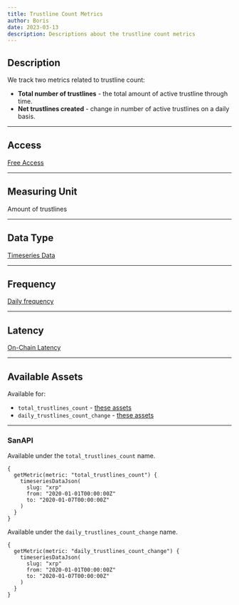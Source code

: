 ```yaml
---
title: Trustline Count Metrics
author: Boris
date: 2023-03-13
description: Descriptions about the trustline count metrics
---
```


## Description

We track two metrics related to trustline count:

- **Total number of trustlines** - the total amount of active trustline through time.
- **Net trustlines created** - change in number of active trustlines on a daily basis.

---

## Access

[Free Access](/metrics/details/access#free-access)

---

## Measuring Unit

Amount of trustlines

---

## Data Type

[Timeseries Data](/metrics/details/data-type#timeseries-data)

---

## Frequency

[Daily frequency](/metrics/details/frequency/#daily-frequency)

---

## Latency

[On-Chain Latency](/metrics/details/latency#on-chain-latency)

---

## Available Assets

Available for:
- `total_trustlines_count` - [these assets](https://api.santiment.net/graphiql?variables=&query=%7B%0A%20%20getMetric(metric%3A%20%22total_trustlines_count%22)%20%7B%0A%20%20%20%20metadata%20%7B%0A%20%20%20%20%20%20availableSlugs%0A%20%20%20%20%7D%0A%20%20%7D%0A%7D%0A)
- `daily_trustlines_count_change` - [these assets](https://api.santiment.net/graphiql?variables=&query=%7B%0A%20%20getMetric(metric%3A%20%22daily_trustlines_count_change%22)%20%7B%0A%20%20%20%20metadata%20%7B%0A%20%20%20%20%20%20availableSlugs%0A%20%20%20%20%7D%0A%20%20%7D%0A%7D%0A)

---

### SanAPI

Available under the `total_trustlines_count` name.

```graphql-explorer
{
  getMetric(metric: "total_trustlines_count") {
    timeseriesDataJson(
      slug: "xrp"
      from: "2020-01-01T00:00:00Z"
      to: "2020-01-07T00:00:00Z"
    )
  }
}
```

Available under the `daily_trustlines_count_change` name.

```graphql-explorer
{
  getMetric(metric: "daily_trustlines_count_change") {
    timeseriesDataJson(
      slug: "xrp"
      from: "2020-01-01T00:00:00Z"
      to: "2020-01-07T00:00:00Z"
    )
  }
}
```
